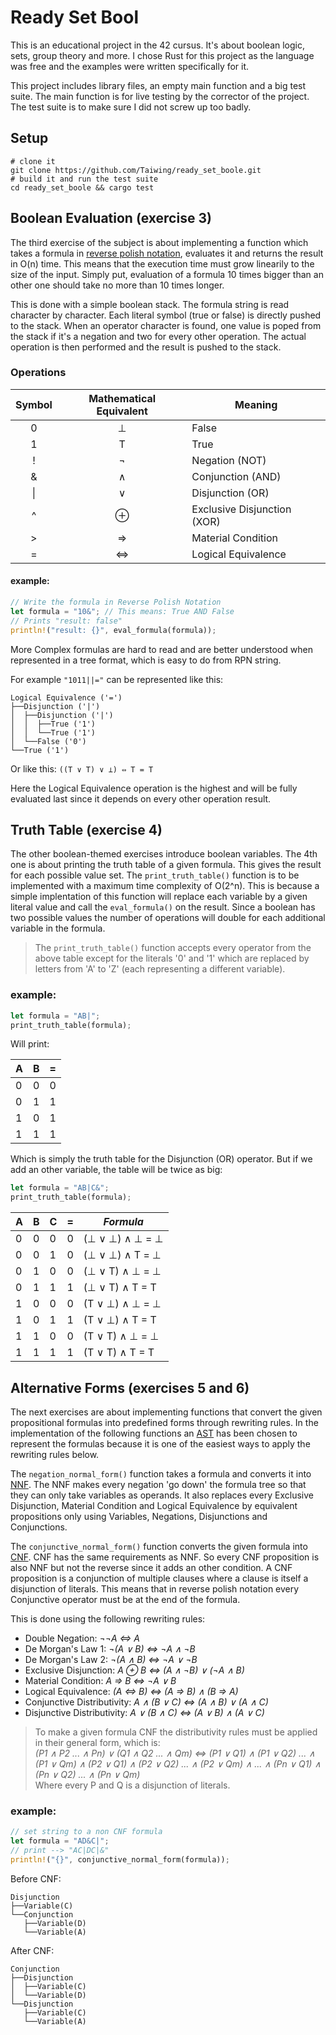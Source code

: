 # Ready Set Bool

This is an educational project in the 42 cursus. It's about boolean logic, sets,
group theory and more. I chose Rust for this project as the language was free
and the examples were written specifically for it.

This project includes library files, an empty main function and a big test
suite. The main function is for live testing by the corrector of the project.
The test suite is to make sure I did not screw up too badly.

## Setup

```shell
# clone it
git clone https://github.com/Taiwing/ready_set_boole.git
# build it and run the test suite
cd ready_set_boole && cargo test
```

## Boolean Evaluation (exercise 3)

The third exercise of the subject is about implementing a function which takes
a formula in
[reverse polish notation](https://en.wikipedia.org/wiki/Reverse_Polish_notation),
evaluates it and returns the result in O(n) time. This means that the execution
time must grow linearily to the size of the input. Simply put, evaluation of a
formula 10 times bigger than an other one should take no more than 10 times
longer.

This is done with a simple boolean stack. The formula string is read character
by character. Each literal symbol (true or false) is directly pushed to the
stack. When an operator character is found, one value is poped from the stack
if it's a negation and two for every other operation. The actual operation is
then performed and the result is pushed to the stack.

### Operations

| Symbol | Mathematical Equivalent | Meaning                     |
|:------:|:-----------------------:|-----------------------------|
| 0      | ⊥                       | False                       |
| 1      | T                       | True                        |
| !      | ¬                       | Negation (NOT)              |
| &      | ∧                       | Conjunction (AND)           |
| \|     | ∨                       | Disjunction (OR)            |
| ^      | ⊕                       | Exclusive Disjunction (XOR) |
| >      | ⇒                       | Material Condition          |
| =      | ⇔                       | Logical Equivalence         |

#### example:

```rust
// Write the formula in Reverse Polish Notation
let formula = "10&"; // This means: True AND False
// Prints "result: false"
println!("result: {}", eval_formula(formula));
```

More Complex formulas are hard to read and are better understood when
represented in a tree format, which is easy to do from RPN string.

For example `"1011||="` can be represented like this:

```
Logical Equivalence ('=')  
├──Disjunction ('|')  
│  ├──Disjunction ('|')  
│  │  ├──True ('1')  
│  │  └──True ('1')  
│  └──False ('0')  
└──True ('1')  
```

Or like this: `((T ∨ T) ∨ ⊥) ⇔ T = T`

Here the Logical Equivalence operation is the highest and will be fully
evaluated last since it depends on every other operation result.

## Truth Table (exercise 4)

The other boolean-themed exercises introduce boolean variables. The 4th one is
about printing the truth table of a given formula. This gives the result for
each possible value set. The `print_truth_table()` function is to be implemented
with a maximum time complexity of O(2^n). This is because a simple implentation
of this function will replace each variable by a given literal value and call
the `eval_formula()` on the result. Since a boolean has two possible values the
number of operations will double for each additional variable in the formula.

> The `print_truth_table()` function accepts every operator from the above table
> except for the literals '0' and '1' which are replaced by letters from 'A' to
> 'Z' (each representing a different variable).

### example:

```rust
let formula = "AB|";
print_truth_table(formula);
```

Will print:

| A | B | = |
|---|---|---|
| 0 | 0 | 0 |
| 0 | 1 | 1 |
| 1 | 0 | 1 |
| 1 | 1 | 1 |

Which is simply the truth table for the Disjunction (OR) operator. But if we add
an other variable, the table will be twice as big:

```rust
let formula = "AB|C&";
print_truth_table(formula);
```

| A | B | C | = | *Formula*       |
|---|---|---|---|-----------------|
| 0 | 0 | 0 | 0 | (⊥ ∨ ⊥) ∧ ⊥ = ⊥ |
| 0 | 0 | 1 | 0 | (⊥ ∨ ⊥) ∧ T = ⊥ |
| 0 | 1 | 0 | 0 | (⊥ ∨ T) ∧ ⊥ = ⊥ |
| 0 | 1 | 1 | 1 | (⊥ ∨ T) ∧ T = T |
| 1 | 0 | 0 | 0 | (T ∨ ⊥) ∧ ⊥ = ⊥ |
| 1 | 0 | 1 | 1 | (T ∨ ⊥) ∧ T = T |
| 1 | 1 | 0 | 0 | (T ∨ T) ∧ ⊥ = ⊥ |
| 1 | 1 | 1 | 1 | (T ∨ T) ∧ T = T |

## Alternative Forms (exercises 5 and 6)

The next exercises are about implementing functions that convert the given
propositional formulas into predefined forms through rewriting rules. In the
implementation of the following functions an
[AST](https://en.wikipedia.org/wiki/Abstract_syntax_tree) has been chosen to
represent the formulas because it is one of the easiest ways to apply the
rewriting rules below.

The `negation_normal_form()` function takes a formula and converts it into
[NNF](https://en.wikipedia.org/wiki/Negation_normal_form). The NNF makes every
negation 'go down' the formula tree so that they can only take variables as
operands. It also replaces every Exclusive Disjunction, Material Condition and
Logical Equivalence by equivalent propositions only using Variables, Negations,
Disjunctions and Conjunctions.

The `conjunctive_normal_form()` function converts the given formula into
[CNF](https://en.wikipedia.org/wiki/Conjunctive_normal_form). CNF has the same
requirements as NNF. So every CNF proposition is also NNF but not the reverse
since it adds an other condition. A CNF proposition is a conjunction of multiple
clauses where a clause is itself a disjunction of literals. This means that in
reverse polish notation every Conjunctive operator must be at the end of the
formula.

This is done using the following rewriting rules:

* Double Negation: *¬¬A ⇔ A*
* De Morgan's Law 1: *¬(A ∨ B) ⇔ ¬A ∧ ¬B*
* De Morgan's Law 2: *¬(A ∧ B) ⇔ ¬A ∨ ¬B*
* Exclusive Disjunction: *A ⊕ B ⇔ (A ∧ ¬B) ∨ (¬A ∧ B)*
* Material Condition: *A ⇒ B ⇔ ¬A ∨ B*
* Logical Equivalence: *(A ⇔ B) ⇔ (A ⇒ B) ∧ (B ⇒ A)*
* Conjunctive Distributivity: *A ∧ (B ∨ C) ⇔ (A ∧ B) ∨ (A ∧ C)*
* Disjunctive Distributivity: *A ∨ (B ∧ C) ⇔ (A ∨ B) ∧ (A ∨ C)*

> To make a given formula CNF the distributivity rules must be applied in their
> general form, which is:  
> *(P1 ∧ P2 ... ∧ Pn) ∨ (Q1 ∧ Q2 ... ∧ Qm) ⇔
> (P1 ∨ Q1) ∧ (P1 ∨ Q2) ... ∧ (P1 ∨ Qm)
> ∧ (P2 ∨ Q1) ∧ (P2 ∨ Q2) ... ∧ (P2 ∨ Qm)
> ∧ ... ∧ (Pn ∨ Q1) ∧ (Pn ∨ Q2) ... ∧ (Pn ∨ Qm)*  
> Where every P and Q is a disjunction of literals.

### example:

```rust
// set string to a non CNF formula
let formula = "AD&C|";
// print --> "AC|DC|&"
println!("{}", conjunctive_normal_form(formula));
```

Before CNF:

```
Disjunction
├──Variable(C)
└──Conjunction
   ├──Variable(D)
   └──Variable(A)
```

After CNF:

```
Conjunction
├──Disjunction
│  ├──Variable(C)
│  └──Variable(D)
└──Disjunction
   ├──Variable(C)
   └──Variable(A)
```
